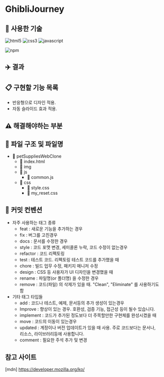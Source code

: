 # GhibliJourney

## :gem: 사용한 기술

![html5](https://img.shields.io/badge/html5-E34F26.svg?&style=for-the-badge&logo=html5&logoColor=white)
![css3](https://img.shields.io/badge/css3-1572B6.svg?&style=for-the-badge&logo=css3&logoColor=white)
![javascript](https://img.shields.io/badge/javascript-F7DF1E.svg?&style=for-the-badge&logo=javascript&logoColor=white)

<!-- ![swiper](https://img.shields.io/badge/swiper-6332F6.svg?&style=for-the-badge&logo=swiper&logoColor=white) -->

![npm](https://img.shields.io/badge/npm-CB3837.svg?&style=for-the-badge&logo=npm&logoColor=white)

## :airplane: 결과

## :clipboard: 구현할 기능 목록

- 반응형으로 디자인 적용.
- 자동 슬라이드 효과 적용.

## :warning: 해결해야하는 부분

## :file_folder: 파일 구조 및 파일명

- :open_file_folder: petSuppliesWebClone
  - :memo: index.html
  - :open_file_folder: img
  - :open_file_folder: js
    - :memo: common.js
  - :open_file_folder: css
    - :memo: style.css
    - :memo: my_reset.css

## :book: 커밋 컨벤션

- 자주 사용하는 태그 종류
  - feat : 새로운 기능을 추가하는 경우
  - fix : 버그를 고친경우
  - docs : 문서를 수정한 경우
  - style : 코드 포맷 변경, 세미콜론 누락, 코드 수정이 없는경우
  - refactor : 코드 리펙토링
  - test : 테스트 코드. 리펙토링 테스트 코드를 추가했을 때
  - chore : 빌드 업무 수정, 패키지 매니저 수정
  - design : CSS 등 사용자가 UI 디자인을 변경했을 때
  - rename : 파일명(or 폴더명) 을 수정한 경우
  - remove : 코드(파일) 의 삭제가 있을 때. "Clean", "Eliminate" 를 사용하기도 함
- 기타 태그 타입들
  - add : 코드나 테스트, 예제, 문서등의 추가 생성이 있는경우
  - Improve : 향상이 있는 경우. 호환성, 검증 기능, 접근성 등이 될수 있습니다.
  - implement : 코드가 추가된 정도보다 더 주목할만한 구현체를 완성시켰을 때
  - move : 코드의 이동이 있는경우
  - updated : 계정이나 버전 업데이트가 있을 때 사용. 주로 코드보다는 문서나, 리소스, 라이브러리등에 사용합니다.
  - comment : 필요한 주석 추가 및 변경

## 참고 사이트

<!-- [swiper] <https://swiperjs.com/>   -->

[mdn] <https://developer.mozilla.org/ko/>
